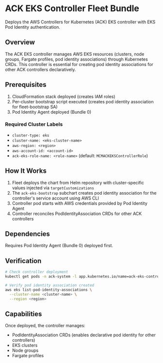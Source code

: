 # ACK EKS Controller Fleet Bundle

Deploys the AWS Controllers for Kubernetes (ACK) EKS controller with EKS Pod Identity authentication.

## Overview

The ACK EKS controller manages AWS EKS resources (clusters, node groups, Fargate profiles, pod identity associations) through Kubernetes CRDs. This controller is essential for creating pod identity associations for other ACK controllers declaratively.

## Prerequisites

1. CloudFormation stack deployed (creates IAM roles)
2. Per-cluster bootstrap script executed (creates pod identity association for fleet-bootstrap SA)
3. Pod Identity Agent deployed (Bundle 0)

### Required Cluster Labels

- `cluster-type: eks`
- `cluster-name: <eks-cluster-name>`
- `aws-region: <region>`
- `aws-account-id: <account-id>`
- `ack-eks-role-name: <role-name>` (default: `MCMACKEKSControllerRole`)

## How It Works

1. Fleet deploys the chart from Helm repository with cluster-specific values injected via `targetCustomizations`
2. The `ack-eks-bootstrap` subchart creates pod identity association for the controller's service account using AWS CLI
3. Controller pod starts with AWS credentials provided by Pod Identity Agent
4. Controller reconciles PodIdentityAssociation CRDs for other ACK controllers

## Dependencies

Requires Pod Identity Agent (Bundle 0) deployed first.

## Verification

```bash
# Check controller deployment
kubectl get pods -n ack-system -l app.kubernetes.io/name=ack-eks-controller

# Verify pod identity association created
aws eks list-pod-identity-associations \
  --cluster-name <cluster-name> \
  --region <region>
```

## Capabilities

Once deployed, the controller manages:
- PodIdentityAssociation CRDs (enables declarative pod identity for other controllers)
- EKS clusters
- Node groups
- Fargate profiles

